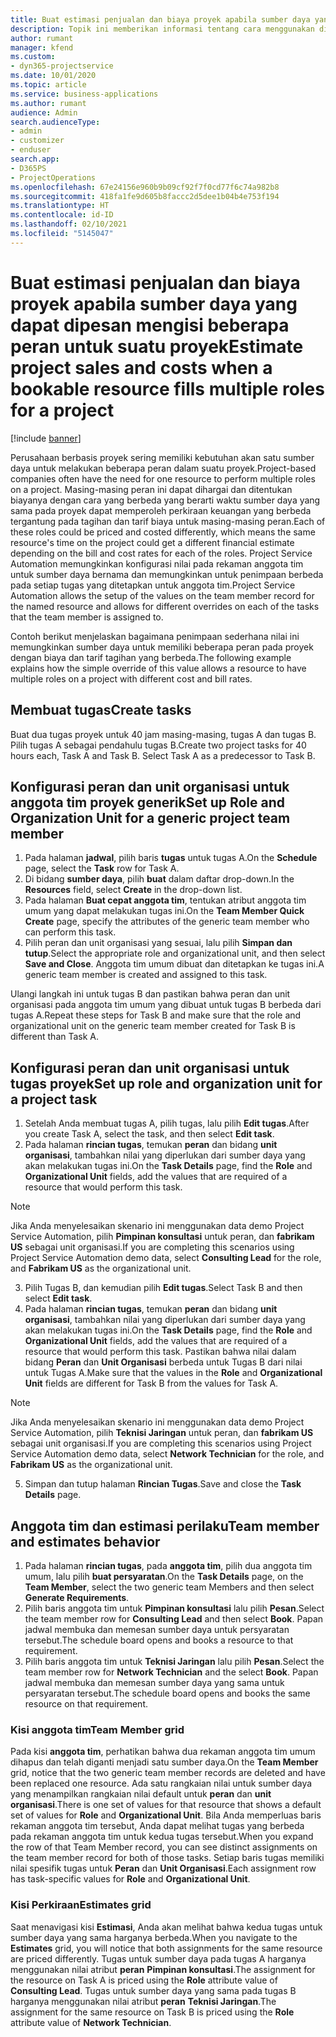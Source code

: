 ```yaml
---
title: Buat estimasi penjualan dan biaya proyek apabila sumber daya yang dapat dipesan mengisi beberapa peran untuk suatu proyek
description: Topik ini memberikan informasi tentang cara menggunakan dimensi harga untuk mendukung harga dan biaya untuk sumber daya yang mengisi beberapa peran pada satu proyek.
author: rumant
manager: kfend
ms.custom:
- dyn365-projectservice
ms.date: 10/01/2020
ms.topic: article
ms.service: business-applications
ms.author: rumant
audience: Admin
search.audienceType:
- admin
- customizer
- enduser
search.app:
- D365PS
- ProjectOperations
ms.openlocfilehash: 67e24156e960b9b09cf92f7f0cd77f6c74a982b8
ms.sourcegitcommit: 418fa1fe9d605b8faccc2d5dee1b04b4e753f194
ms.translationtype: HT
ms.contentlocale: id-ID
ms.lasthandoff: 02/10/2021
ms.locfileid: "5145047"
---
```

# <a name="estimate-project-sales-and-costs-when-a-bookable-resource-fills-multiple-roles-for-a-project"></a><span data-ttu-id="eefca-103">Buat estimasi penjualan dan biaya proyek apabila sumber daya yang dapat dipesan mengisi beberapa peran untuk suatu proyek</span><span class="sxs-lookup"><span data-stu-id="eefca-103">Estimate project sales and costs when a bookable resource fills multiple roles for a project</span></span> 

[!include [banner](../includes/psa-now-project-operations.md)]

<span data-ttu-id="eefca-104">Perusahaan berbasis proyek sering memiliki kebutuhan akan satu sumber daya untuk melakukan beberapa peran dalam suatu proyek.</span><span class="sxs-lookup"><span data-stu-id="eefca-104">Project-based companies often have the need for one resource to perform multiple roles on a project.</span></span> <span data-ttu-id="eefca-105">Masing-masing peran ini dapat dihargai dan ditentukan biayanya dengan cara yang berbeda yang berarti waktu sumber daya yang sama pada proyek dapat memperoleh perkiraan keuangan yang berbeda tergantung pada tagihan dan tarif biaya untuk masing-masing peran.</span><span class="sxs-lookup"><span data-stu-id="eefca-105">Each of these roles could be priced and costed differently, which means the same resource's time on the project could get a different financial estimate depending on the bill and cost rates for each of the roles.</span></span> <span data-ttu-id="eefca-106">Project Service Automation memungkinkan konfigurasi nilai pada rekaman anggota tim untuk sumber daya bernama dan memungkinkan untuk penimpaan berbeda pada setiap tugas yang ditetapkan untuk anggota tim.</span><span class="sxs-lookup"><span data-stu-id="eefca-106">Project Service Automation allows the setup of the values on the team member record for the named resource and allows for different overrides on each of the tasks that the team member is assigned to.</span></span>

<span data-ttu-id="eefca-107">Contoh berikut menjelaskan bagaimana penimpaan sederhana nilai ini memungkinkan sumber daya untuk memiliki beberapa peran pada proyek dengan biaya dan tarif tagihan yang berbeda.</span><span class="sxs-lookup"><span data-stu-id="eefca-107">The following example  explains how the simple override of this value allows a resource to have multiple roles on a project with different cost and bill rates.</span></span>

## <a name="create-tasks"></a><span data-ttu-id="eefca-108">Membuat tugas</span><span class="sxs-lookup"><span data-stu-id="eefca-108">Create tasks</span></span>
<span data-ttu-id="eefca-109">Buat dua tugas proyek untuk 40 jam masing-masing, tugas A dan tugas B. Pilih tugas A sebagai pendahulu tugas B.</span><span class="sxs-lookup"><span data-stu-id="eefca-109">Create two project tasks for 40 hours each, Task A and Task B. Select Task A as a predecessor to Task B.</span></span>

## <a name="set-up-role-and-organization-unit-for-a-generic-project-team-member"></a><span data-ttu-id="eefca-110">Konfigurasi peran dan unit organisasi untuk anggota tim proyek generik</span><span class="sxs-lookup"><span data-stu-id="eefca-110">Set up Role and Organization Unit for a generic project team member</span></span>

1. <span data-ttu-id="eefca-111">Pada halaman **jadwal**, pilih baris **tugas** untuk tugas A.</span><span class="sxs-lookup"><span data-stu-id="eefca-111">On the **Schedule** page, select the **Task** row for Task A.</span></span> 
2. <span data-ttu-id="eefca-112">Di bidang **sumber daya**, pilih **buat** dalam daftar drop-down.</span><span class="sxs-lookup"><span data-stu-id="eefca-112">In the **Resources** field, select **Create** in the drop-down list.</span></span>
3. <span data-ttu-id="eefca-113">Pada halaman **Buat cepat anggota tim**, tentukan atribut anggota tim umum yang dapat melakukan tugas ini.</span><span class="sxs-lookup"><span data-stu-id="eefca-113">On the **Team Member Quick Create** page, specify the attributes of the generic team member who can perform this task.</span></span>
4. <span data-ttu-id="eefca-114">Pilih peran dan unit organisasi yang sesuai, lalu pilih **Simpan dan tutup**.</span><span class="sxs-lookup"><span data-stu-id="eefca-114">Select the appropriate role and organizational unit, and then select **Save and Close**.</span></span> <span data-ttu-id="eefca-115">Anggota tim umum dibuat dan ditetapkan ke tugas ini.</span><span class="sxs-lookup"><span data-stu-id="eefca-115">A generic team member is created and assigned to this task.</span></span> 

<span data-ttu-id="eefca-116">Ulangi langkah ini untuk tugas B dan pastikan bahwa peran dan unit organisasi pada anggota tim umum yang dibuat untuk tugas B berbeda dari tugas A.</span><span class="sxs-lookup"><span data-stu-id="eefca-116">Repeat these steps for Task B and make sure that the role and organizational unit on the generic team member created for Task B is different than Task A.</span></span> 

## <a name="set-up-role-and-organization-unit-for-a-project-task"></a><span data-ttu-id="eefca-117">Konfigurasi peran dan unit organisasi untuk tugas proyek</span><span class="sxs-lookup"><span data-stu-id="eefca-117">Set up role and organization unit for a project task</span></span>

1. <span data-ttu-id="eefca-118">Setelah Anda membuat tugas A, pilih tugas, lalu pilih **Edit tugas**.</span><span class="sxs-lookup"><span data-stu-id="eefca-118">After you create Task A, select the task, and then select **Edit task**.</span></span>
2. <span data-ttu-id="eefca-119">Pada halaman **rincian tugas**, temukan **peran** dan bidang **unit organisasi**, tambahkan nilai yang diperlukan dari sumber daya yang akan melakukan tugas ini.</span><span class="sxs-lookup"><span data-stu-id="eefca-119">On the **Task Details** page, find the **Role** and **Organizational Unit** fields, add the values that are required of a resource that would perform this task.</span></span> 

  > [!NOTE]
  > <span data-ttu-id="eefca-120">Jika Anda menyelesaikan skenario ini menggunakan data demo Project Service Automation, pilih **Pimpinan konsultasi** untuk peran, dan **fabrikam US** sebagai unit organisasi.</span><span class="sxs-lookup"><span data-stu-id="eefca-120">If you are completing this scenarios using Project Service Automation demo data, select **Consulting Lead** for the role, and **Fabrikam US** as the organizational unit.</span></span>

3. <span data-ttu-id="eefca-121">Pilih Tugas B, dan kemudian pilih **Edit tugas**.</span><span class="sxs-lookup"><span data-stu-id="eefca-121">Select Task B and then select **Edit task**.</span></span>
4. <span data-ttu-id="eefca-122">Pada halaman **rincian tugas**, temukan **peran** dan bidang **unit organisasi**, tambahkan nilai yang diperlukan dari sumber daya yang akan melakukan tugas ini.</span><span class="sxs-lookup"><span data-stu-id="eefca-122">On the **Task Details** page, find the **Role** and **Organizational Unit** fields, add the values that are required of a resource that would perform this task.</span></span> <span data-ttu-id="eefca-123">Pastikan bahwa nilai dalam bidang **Peran** dan **Unit Organisasi** berbeda untuk Tugas B dari nilai untuk Tugas A.</span><span class="sxs-lookup"><span data-stu-id="eefca-123">Make sure that the values in the **Role** and **Organizational Unit** fields are different for Task B from the values for Task A.</span></span> 

  > [!NOTE]
  > <span data-ttu-id="eefca-124">Jika Anda menyelesaikan skenario ini menggunakan data demo Project Service Automation, pilih **Teknisi Jaringan** untuk peran, dan **fabrikam US** sebagai unit organisasi.</span><span class="sxs-lookup"><span data-stu-id="eefca-124">If you are completing this scenarios using Project Service Automation demo data, select **Network Technician** for the role, and **Fabrikam US** as the organizational unit.</span></span>

5. <span data-ttu-id="eefca-125">Simpan dan tutup halaman **Rincian Tugas**.</span><span class="sxs-lookup"><span data-stu-id="eefca-125">Save and close the **Task Details** page.</span></span> 

## <a name="team-member-and-estimates-behavior"></a><span data-ttu-id="eefca-126">Anggota tim dan estimasi perilaku</span><span class="sxs-lookup"><span data-stu-id="eefca-126">Team member and estimates behavior</span></span> 

1. <span data-ttu-id="eefca-127">Pada halaman **rincian tugas**, pada **anggota tim**, pilih dua anggota tim umum, lalu pilih **buat persyaratan**.</span><span class="sxs-lookup"><span data-stu-id="eefca-127">On the **Task Details** page, on the **Team Member**, select the two generic team Members and then select **Generate Requirements**.</span></span> 
2. <span data-ttu-id="eefca-128">Pilih baris anggota tim untuk **Pimpinan konsultasi** lalu pilih **Pesan**.</span><span class="sxs-lookup"><span data-stu-id="eefca-128">Select the team member row for **Consulting Lead** and then select **Book**.</span></span> <span data-ttu-id="eefca-129">Papan jadwal membuka dan memesan sumber daya untuk persyaratan tersebut.</span><span class="sxs-lookup"><span data-stu-id="eefca-129">The schedule board opens and books a resource to that requirement.</span></span>
3. <span data-ttu-id="eefca-130">Pilih baris anggota tim untuk **Teknisi Jaringan** lalu pilih **Pesan**.</span><span class="sxs-lookup"><span data-stu-id="eefca-130">Select the team member row for **Network Technician** and the select **Book**.</span></span> <span data-ttu-id="eefca-131">Papan jadwal membuka dan memesan sumber daya yang sama untuk persyaratan tersebut.</span><span class="sxs-lookup"><span data-stu-id="eefca-131">The schedule board opens and books the same resource on that requirement.</span></span>

### <a name="team-member-grid"></a><span data-ttu-id="eefca-132">Kisi anggota tim</span><span class="sxs-lookup"><span data-stu-id="eefca-132">Team Member grid</span></span> 
<span data-ttu-id="eefca-133">Pada kisi **anggota tim**, perhatikan bahwa dua rekaman anggota tim umum dihapus dan telah diganti menjadi satu sumber daya.</span><span class="sxs-lookup"><span data-stu-id="eefca-133">On the **Team Member** grid, notice that the two generic team member records are deleted and have been replaced one resource.</span></span> <span data-ttu-id="eefca-134">Ada satu rangkaian nilai untuk sumber daya yang menampilkan rangkaian nilai default untuk **peran** dan **unit organisasi**.</span><span class="sxs-lookup"><span data-stu-id="eefca-134">There is one set of values for that resource that shows a default set of values for **Role** and **Organizational Unit**.</span></span>
<span data-ttu-id="eefca-135">Bila Anda memperluas baris rekaman anggota tim tersebut, Anda dapat melihat tugas yang berbeda pada rekaman anggota tim untuk kedua tugas tersebut.</span><span class="sxs-lookup"><span data-stu-id="eefca-135">When you expand the row of that Team Member record, you can see distinct assignments on the team member record for both of those tasks.</span></span> <span data-ttu-id="eefca-136">Setiap baris tugas memiliki nilai spesifik tugas untuk **Peran** dan **Unit Organisasi**.</span><span class="sxs-lookup"><span data-stu-id="eefca-136">Each assignment row has task-specific values for **Role** and **Organizational Unit**.</span></span> 

### <a name="estimates-grid"></a><span data-ttu-id="eefca-137">Kisi Perkiraan</span><span class="sxs-lookup"><span data-stu-id="eefca-137">Estimates grid</span></span> 
<span data-ttu-id="eefca-138">Saat menavigasi kisi **Estimasi**, Anda akan melihat bahwa kedua tugas untuk sumber daya yang sama harganya berbeda.</span><span class="sxs-lookup"><span data-stu-id="eefca-138">When you navigate to the **Estimates** grid, you will notice that both assignments for the same resource are priced differently.</span></span>
<span data-ttu-id="eefca-139">Tugas untuk sumber daya pada tugas A harganya menggunakan nilai atribut **peran** **Pimpinan konsultasi**.</span><span class="sxs-lookup"><span data-stu-id="eefca-139">The assignment for the resource on Task A is priced using the **Role** attribute value of **Consulting Lead**.</span></span> <span data-ttu-id="eefca-140">Tugas untuk sumber daya yang sama pada tugas B harganya menggunakan nilai atribut **peran** **Teknisi Jaringan**.</span><span class="sxs-lookup"><span data-stu-id="eefca-140">The assignment for the same resource on Task B is priced using the **Role** attribute value of **Network Technician**.</span></span>

